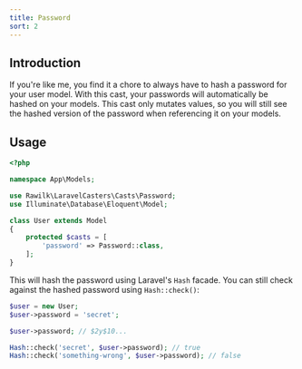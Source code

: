 ```yaml
---
title: Password
sort: 2
---
```


## Introduction

If you're like me, you find it a chore to always have to hash a password for your user model. With this cast,
your passwords will automatically be hashed on your models. This cast only mutates values, so you will still
see the hashed version of the password when referencing it on your models.

## Usage

```php
<?php

namespace App\Models;

use Rawilk\LaravelCasters\Casts\Password;
use Illuminate\Database\Eloquent\Model;

class User extends Model
{
    protected $casts = [
        'password' => Password::class,
    ];
}
```

This will hash the password using Laravel's `Hash` facade. You can still check against the hashed password using `Hash::check()`:

```php
$user = new User;
$user->password = 'secret';

$user->password; // $2y$10...

Hash::check('secret', $user->password); // true
Hash::check('something-wrong', $user->password); // false
```
